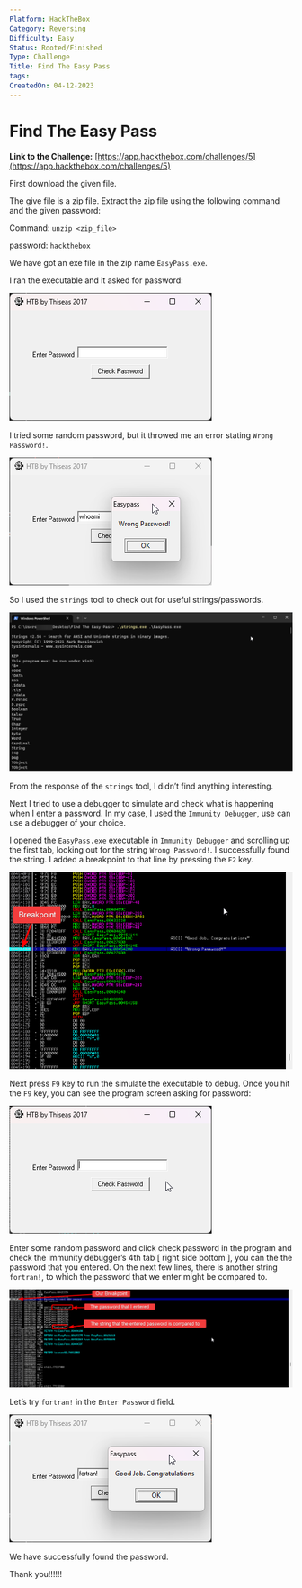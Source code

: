 ```yaml
---
Platform: HackTheBox
Category: Reversing
Difficulty: Easy
Status: Rooted/Finished
Type: Challenge
Title: Find The Easy Pass
tags: 
CreatedOn: 04-12-2023
---
```

# Find The Easy Pass

**Link to the Challenge:** [https://app.hackthebox.com/challenges/5](https://app.hackthebox.com/challenges/5)

  

First download the given file.

The give file is a zip file. Extract the zip file using the following command and the given password:

Command: `unzip <zip_file>`

password: `hackthebox`

  

We have got an exe file in the zip name `EasyPass.exe`.

I ran the executable and it asked for password:

![Untitled.png](Find%20The%20Easy%20Pass/assets/Untitled.png)

I tried some random password, but it throwed me an error stating `Wrong Password!`.

![Untitled 1.png](Find%20The%20Easy%20Pass/assets/Untitled%201.png)

So I used the `strings` tool to check out for useful strings/passwords.

![Untitled 2.png](Find%20The%20Easy%20Pass/assets/Untitled%202.png)

From the response of the `strings` tool, I didn’t find anything interesting.

Next I tried to use a debugger to simulate and check what is happening when I enter a password. In my case, I used the `Immunity Debugger`, use can use a debugger of your choice.

  

I opened the `EasyPass.exe` executable in `Immunity Debugger` and scrolling up the first tab, looking out for the string `Wrong Password!`. I successfully found the string. I added a breakpoint to that line by pressing the `F2` key.

![Untitled 3.png](Find%20The%20Easy%20Pass/assets/Untitled%203.png)

Next press `F9` key to run the simulate the executable to debug. Once you hit the `F9` key, you can see the program screen asking for password:

![Untitled 4.png](Find%20The%20Easy%20Pass/assets/Untitled%204.png)

Enter some random password and click check password in the program and check the immunity debugger’s 4th tab [ right side bottom ], you can the the password that you entered. On the next few lines, there is another string `fortran!`, to which the password that we enter might be compared to.

![Untitled 5.png](Find%20The%20Easy%20Pass/assets/Untitled%205.png)

Let’s try `fortran!` in the `Enter Password` field.

![Untitled 6.png](Find%20The%20Easy%20Pass/assets/Untitled%206.png)

We have successfully found the password.

  

Thank you!!!!!!